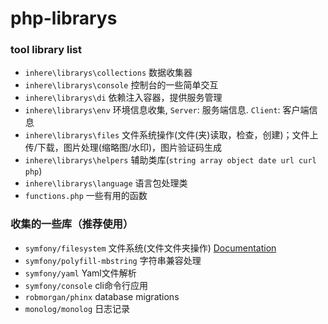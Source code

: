 # php-librarys

### tool library list

- `inhere\librarys\collections` 数据收集器 
- `inhere\librarys\console` 控制台的一些简单交互 
- `inhere\librarys\di` 依赖注入容器，提供服务管理 
- `inhere\librarys\env` 环境信息收集, `Server`: 服务端信息. `Client`: 客户端信息 
- `inhere\librarys\files` 文件系统操作(文件(夹)读取，检查，创建)；文件上传/下载，图片处理(缩略图/水印)，图片验证码生成 
- `inhere\librarys\helpers` 辅助类库(`string array object date url curl php`)
- `inhere\librarys\language` 语言包处理类
- `functions.php` 一些有用的函数

### 收集的一些库（推荐使用） 

- `symfony/filesystem` 文件系统(文件文件夹操作) [Documentation](https://symfony.com/doc/current/components/filesystem/index.html)
- `symfony/polyfill-mbstring` 字符串兼容处理 
- `symfony/yaml` Yaml文件解析 
- `symfony/console` cli命令行应用 
- `robmorgan/phinx` database migrations 
- `monolog/monolog` 日志记录
